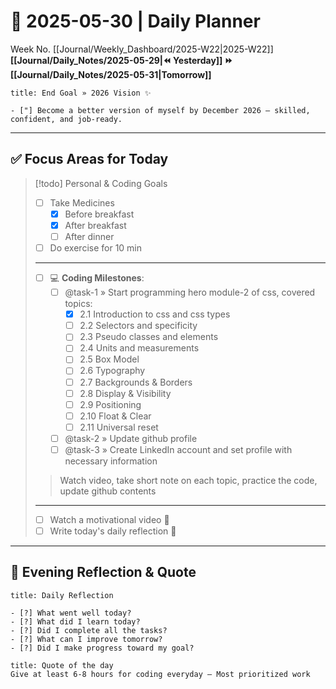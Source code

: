 # 🌼 **2025-05-30** | Daily Planner

Week No. [[Journal/Weekly_Dashboard/2025-W22|2025-W22]]
**[[Journal/Daily_Notes/2025-05-29|⏪ Yesterday]] ⏩ [[Journal/Daily_Notes/2025-05-31|Tomorrow]]**

```ad-important
title: End Goal » 2026 Vision ✨

- ["] Become a better version of myself by December 2026 — skilled, confident, and job-ready.
```

---
## ✅ Focus Areas for Today

> [!todo] Personal & Coding Goals
> - [ ] Take Medicines
> 	- [x] Before breakfast
> 	- [x] After breakfast
> 	- [ ] After dinner
> - [ ] Do exercise for 10 min
> ---
> - [ ] 💻 **Coding Milestones**:
> 	- [ ] @task-1 » Start programming hero module-2 of css, covered topics:
> 		- [x] 2.1 Introduction to css and css types
> 		- [ ] 2.2 Selectors and specificity
> 		- [ ] 2.3 Pseudo classes and elements
> 		- [ ] 2.4 Units and measurements
> 		- [ ] 2.5 Box Model
> 		- [ ] 2.6 Typography
> 		- [ ] 2.7 Backgrounds & Borders
> 		- [ ] 2.8 Display & Visibility
> 		- [ ] 2.9 Positioning
> 		- [ ] 2.10 Float & Clear
> 		- [ ] 2.11 Universal reset
> 	- [ ] @task-2 » Update github profile
> 	- [ ] @task-3 » Create LinkedIn account and set profile with necessary information
> 	      
> > Watch video, take short note on each topic, practice the code, update github contents
> ---
> - [ ] Watch a motivational video 🎥
> - [ ] Write today's daily reflection 📝

---
## 🌻 Evening Reflection & Quote

```ad-summary
title: Daily Reflection

- [?] What went well today?  
- [?] What did I learn today?  
- [?] Did I complete all the tasks?  
- [?] What can I improve tomorrow?  
- [?] Did I make progress toward my goal?  

```

```ad-quote
title: Quote of the day
Give at least 6-8 hours for coding everyday — Most prioritized work
``` 
